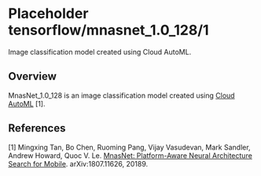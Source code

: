 # Placeholder tensorflow/mnasnet_1.0_128/1
Image classification model created using Cloud AutoML.

<!-- asset-path: legacy -->
<!-- module-type: image-classification -->

## Overview

MnasNet_1.0_128 is an image classification model
created using [Cloud AutoML](https://cloud.google.com/automl/) [1].

## References

[1] Mingxing Tan, Bo Chen, Ruoming Pang, Vijay Vasudevan, Mark Sandler,
Andrew Howard, Quoc V. Le. [MnasNet: Platform-Aware Neural Architecture Search for Mobile](https://arxiv.org/abs/1807.11626).
arXiv:1807.11626, 20189.
